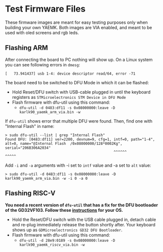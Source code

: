 <!--
SPDX-FileCopyrightText: 2021 Stefan Kerkmann <karlk90@pm.me>

SPDX-License-Identifier: CC-BY-SA-4.0
-->

# Test Firmware Files

These firmware images are meant for easy testing purposes
only when building your own YAEMK.
Both images are VIA enabled,
and meant to be used with oled screens and rgb leds.

## Flashing ARM

After connecting the board to PC nothing will show up. On a Linux system you
can see following errors in `dmesg`:

    [   73.941437] usb 1-4: device descriptor read/64, error -71

The board need to be switched to DFU Mode in which it can be flashed:
* Hold Reset/DFU switch with USB-cable plugged in
  until the keyboard registers as `STMicroelectronics STM Device in DFU Mode`
* Flash firmware with dfu-util using this command:
  * `dfu-util -d 0483:df11 -s 0x08000000:leave -D karlk90_yaemk_arm_via.bin -w`

If `dfu-util` shows error that multiple DFU were found. Then, find one with
"Internal Flash" in name:

    > sudo dfu-util --list | grep "Internal Flash"
    Found DFU: [0483:df11] ver=2200, devnum=9, cfg=1, intf=0, path="1-4", alt=0, name="@Internal Flash  /0x08000000/128*0002Kg", serial="206B306A2034"
                                                      ^^^^^^              ^^^^^

Add `-i` and `-a` arguments with -i set to `intf` value and -a set to `alt`
value:

    > sudo dfu-util -d 0483:df11 -s 0x08000000:leave -D karlk90_yaemk_arm_via.bin -w -i 0 -a 0

## Flashing RISC-V

**You need a recent version of `dfu-util`
that has a fix for the DFU bootloader of the GD32VF103.
Follow these [instructions](
http://dfu-util.sourceforge.net/build.html) for your OS.**

* Hold the Reset/DFU switch with the USB cable plugged in,
  detach cable and re-plug immediately release the button shortly after.
  Your keyboard shows up as `GDMicroelectronics GD32 DFU Bootloader`.
* Flash firmware with dfu-util using this command:
  * `dfu-util -d 28e9:0189 -s 0x08000000:leave -D karlk90_yaemk_riscv_via.bin -w`
